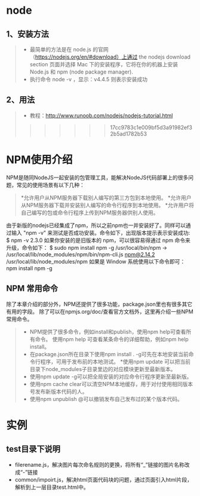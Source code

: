 

# node

## 1、安装方法
>* 最简单的方法是在 node.js 的官网（https://nodejs.org/en/#download）上通过 the nodejs download section 页面并选择 Mac 下的安装程序，它将在你的机器上安装 Node.js 和 npm (node package manager).
>* 执行命令 node -v ，显示：v4.4.5 则表示安装成功

## 2、用法
>* 教程：http://www.runoob.com/nodejs/nodejs-tutorial.html
>>>>>>> 17cc9783c1e009bf5d3a91982ef32b5ad1782b53


# NPM使用介绍

NPM是随同NodeJS一起安装的包管理工具，能解决NodeJS代码部署上的很多问题，常见的使用场景有以下几种：

>*允许用户从NPM服务器下载别人编写的第三方包到本地使用。
>*允许用户从NPM服务器下载并安装别人编写的命令行程序到本地使用。
>*允许用户将自己编写的包或命令行程序上传到NPM服务器供别人使用。

由于新版的nodejs已经集成了npm，所以之前npm也一并安装好了。同样可以通过输入 "npm -v" 来测试是否成功安装。命令如下，出现版本提示表示安装成功:
$ npm -v
2.3.0
如果你安装的是旧版本的 npm，可以很容易得通过 npm 命令来升级，命令如下：
$ sudo npm install npm -g
/usr/local/bin/npm -> /usr/local/lib/node_modules/npm/bin/npm-cli.js
npm@2.14.2 /usr/local/lib/node_modules/npm
如果是 Window 系统使用以下命令即可：
npm install npm -g


## NPM 常用命令
除了本章介绍的部分外，NPM还提供了很多功能，package.json里也有很多其它有用的字段。
除了可以在npmjs.org/doc/查看官方文档外，这里再介绍一些NPM常用命令。
>* NPM提供了很多命令，例如install和publish，使用npm help可查看所有命令。
使用npm help <command>可查看某条命令的详细帮助，例如npm help install。
>* 在package.json所在目录下使用npm install . -g可先在本地安装当前命令行程序，可用于发布前的本地测试。
 >*使用npm update <package>可以把当前目录下node_modules子目录里边的对应模块更新至最新版本。
>* 使用npm update <package> -g可以把全局安装的对应命令行程序更新至最新版。
>* 使用npm cache clear可以清空NPM本地缓存，用于对付使用相同版本号发布新版本代码的人。
>* 使用npm unpublish <package>@<version>可以撤销发布自己发布过的某个版本代码。

# 实例
## test目录下说明
- filerename.js，解决图片每次命名规则的更换，将所有“_”链接的图片名称改成“-”链接
- common/impoirt.js，解决html页面代码块的问题，通过页面引入html片段，解析到上一层目录test.html中。 

